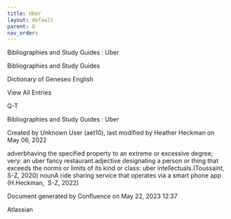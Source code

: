 ```yaml
---
title: Uber
layout: default
parent: U
nav_order:
---
```


Bibliographies and Study Guides : Uber

Bibliographies and Study Guides

Dictionary of Geneseo English

View All Entries

Q-T

Bibliographies and Study Guides : Uber

Created by  Unknown User (aet10), last modified by  Heather Heckman on May 06, 2022

adverbhaving the specified property to an extreme or excessive degree; very: an uber fancy restaurant.adjective designating a person or thing that exceeds the norms or limits of its kind or class: uber intellectuals.(Toussaint, S-Z, 2020) nounA ride sharing service that operates via a smart phone app (H.Heckman,  S-Z, 2022)

Document generated by Confluence on May 22, 2023 12:37

Atlassian

